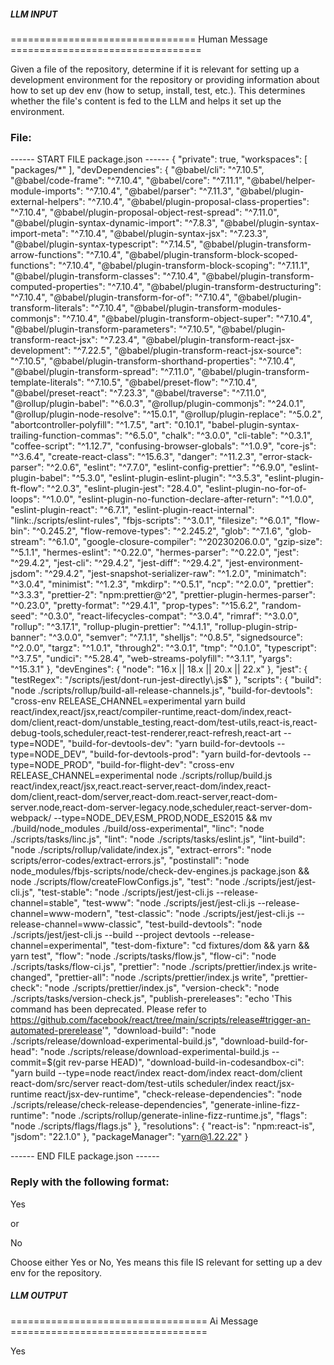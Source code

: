 ##### LLM INPUT #####
================================ Human Message =================================

Given a file of the repository, determine if it is relevant for setting up a development environment for the repository or providing information about how to set up dev env (how to setup, install, test, etc.). This determines whether the file's content is fed to the LLM and helps it set up the environment.

### File:
------ START FILE package.json ------
{
  "private": true,
  "workspaces": [
    "packages/*"
  ],
  "devDependencies": {
    "@babel/cli": "^7.10.5",
    "@babel/code-frame": "^7.10.4",
    "@babel/core": "^7.11.1",
    "@babel/helper-module-imports": "^7.10.4",
    "@babel/parser": "^7.11.3",
    "@babel/plugin-external-helpers": "^7.10.4",
    "@babel/plugin-proposal-class-properties": "^7.10.4",
    "@babel/plugin-proposal-object-rest-spread": "^7.11.0",
    "@babel/plugin-syntax-dynamic-import": "^7.8.3",
    "@babel/plugin-syntax-import-meta": "^7.10.4",
    "@babel/plugin-syntax-jsx": "^7.23.3",
    "@babel/plugin-syntax-typescript": "^7.14.5",
    "@babel/plugin-transform-arrow-functions": "^7.10.4",
    "@babel/plugin-transform-block-scoped-functions": "^7.10.4",
    "@babel/plugin-transform-block-scoping": "^7.11.1",
    "@babel/plugin-transform-classes": "^7.10.4",
    "@babel/plugin-transform-computed-properties": "^7.10.4",
    "@babel/plugin-transform-destructuring": "^7.10.4",
    "@babel/plugin-transform-for-of": "^7.10.4",
    "@babel/plugin-transform-literals": "^7.10.4",
    "@babel/plugin-transform-modules-commonjs": "^7.10.4",
    "@babel/plugin-transform-object-super": "^7.10.4",
    "@babel/plugin-transform-parameters": "^7.10.5",
    "@babel/plugin-transform-react-jsx": "^7.23.4",
    "@babel/plugin-transform-react-jsx-development": "^7.22.5",
    "@babel/plugin-transform-react-jsx-source": "^7.10.5",
    "@babel/plugin-transform-shorthand-properties": "^7.10.4",
    "@babel/plugin-transform-spread": "^7.11.0",
    "@babel/plugin-transform-template-literals": "^7.10.5",
    "@babel/preset-flow": "^7.10.4",
    "@babel/preset-react": "^7.23.3",
    "@babel/traverse": "^7.11.0",
    "@rollup/plugin-babel": "^6.0.3",
    "@rollup/plugin-commonjs": "^24.0.1",
    "@rollup/plugin-node-resolve": "^15.0.1",
    "@rollup/plugin-replace": "^5.0.2",
    "abortcontroller-polyfill": "^1.7.5",
    "art": "0.10.1",
    "babel-plugin-syntax-trailing-function-commas": "^6.5.0",
    "chalk": "^3.0.0",
    "cli-table": "^0.3.1",
    "coffee-script": "^1.12.7",
    "confusing-browser-globals": "^1.0.9",
    "core-js": "^3.6.4",
    "create-react-class": "^15.6.3",
    "danger": "^11.2.3",
    "error-stack-parser": "^2.0.6",
    "eslint": "^7.7.0",
    "eslint-config-prettier": "^6.9.0",
    "eslint-plugin-babel": "^5.3.0",
    "eslint-plugin-eslint-plugin": "^3.5.3",
    "eslint-plugin-ft-flow": "^2.0.3",
    "eslint-plugin-jest": "28.4.0",
    "eslint-plugin-no-for-of-loops": "^1.0.0",
    "eslint-plugin-no-function-declare-after-return": "^1.0.0",
    "eslint-plugin-react": "^6.7.1",
    "eslint-plugin-react-internal": "link:./scripts/eslint-rules",
    "fbjs-scripts": "^3.0.1",
    "filesize": "^6.0.1",
    "flow-bin": "^0.245.2",
    "flow-remove-types": "^2.245.2",
    "glob": "^7.1.6",
    "glob-stream": "^6.1.0",
    "google-closure-compiler": "^20230206.0.0",
    "gzip-size": "^5.1.1",
    "hermes-eslint": "^0.22.0",
    "hermes-parser": "^0.22.0",
    "jest": "^29.4.2",
    "jest-cli": "^29.4.2",
    "jest-diff": "^29.4.2",
    "jest-environment-jsdom": "^29.4.2",
    "jest-snapshot-serializer-raw": "^1.2.0",
    "minimatch": "^3.0.4",
    "minimist": "^1.2.3",
    "mkdirp": "^0.5.1",
    "ncp": "^2.0.0",
    "prettier": "^3.3.3",
    "prettier-2": "npm:prettier@^2",
    "prettier-plugin-hermes-parser": "^0.23.0",
    "pretty-format": "^29.4.1",
    "prop-types": "^15.6.2",
    "random-seed": "^0.3.0",
    "react-lifecycles-compat": "^3.0.4",
    "rimraf": "^3.0.0",
    "rollup": "^3.17.1",
    "rollup-plugin-prettier": "^4.1.1",
    "rollup-plugin-strip-banner": "^3.0.0",
    "semver": "^7.1.1",
    "shelljs": "^0.8.5",
    "signedsource": "^2.0.0",
    "targz": "^1.0.1",
    "through2": "^3.0.1",
    "tmp": "^0.1.0",
    "typescript": "^3.7.5",
    "undici": "^5.28.4",
    "web-streams-polyfill": "^3.1.1",
    "yargs": "^15.3.1"
  },
  "devEngines": {
    "node": "16.x || 18.x || 20.x || 22.x"
  },
  "jest": {
    "testRegex": "/scripts/jest/dont-run-jest-directly\\.js$"
  },
  "scripts": {
    "build": "node ./scripts/rollup/build-all-release-channels.js",
    "build-for-devtools": "cross-env RELEASE_CHANNEL=experimental yarn build react/index,react/jsx,react/compiler-runtime,react-dom/index,react-dom/client,react-dom/unstable_testing,react-dom/test-utils,react-is,react-debug-tools,scheduler,react-test-renderer,react-refresh,react-art --type=NODE",
    "build-for-devtools-dev": "yarn build-for-devtools --type=NODE_DEV",
    "build-for-devtools-prod": "yarn build-for-devtools --type=NODE_PROD",
    "build-for-flight-dev": "cross-env RELEASE_CHANNEL=experimental node ./scripts/rollup/build.js react/index,react/jsx,react.react-server,react-dom/index,react-dom/client,react-dom/server,react-dom.react-server,react-dom-server.node,react-dom-server-legacy.node,scheduler,react-server-dom-webpack/ --type=NODE_DEV,ESM_PROD,NODE_ES2015 && mv ./build/node_modules ./build/oss-experimental",
    "linc": "node ./scripts/tasks/linc.js",
    "lint": "node ./scripts/tasks/eslint.js",
    "lint-build": "node ./scripts/rollup/validate/index.js",
    "extract-errors": "node scripts/error-codes/extract-errors.js",
    "postinstall": "node node_modules/fbjs-scripts/node/check-dev-engines.js package.json && node ./scripts/flow/createFlowConfigs.js",
    "test": "node ./scripts/jest/jest-cli.js",
    "test-stable": "node ./scripts/jest/jest-cli.js --release-channel=stable",
    "test-www": "node ./scripts/jest/jest-cli.js --release-channel=www-modern",
    "test-classic": "node ./scripts/jest/jest-cli.js --release-channel=www-classic",
    "test-build-devtools": "node ./scripts/jest/jest-cli.js --build --project devtools --release-channel=experimental",
    "test-dom-fixture": "cd fixtures/dom && yarn && yarn test",
    "flow": "node ./scripts/tasks/flow.js",
    "flow-ci": "node ./scripts/tasks/flow-ci.js",
    "prettier": "node ./scripts/prettier/index.js write-changed",
    "prettier-all": "node ./scripts/prettier/index.js write",
    "prettier-check": "node ./scripts/prettier/index.js",
    "version-check": "node ./scripts/tasks/version-check.js",
    "publish-prereleases": "echo 'This command has been deprecated. Please refer to https://github.com/facebook/react/tree/main/scripts/release#trigger-an-automated-prerelease'",
    "download-build": "node ./scripts/release/download-experimental-build.js",
    "download-build-for-head": "node ./scripts/release/download-experimental-build.js --commit=$(git rev-parse HEAD)",
    "download-build-in-codesandbox-ci": "yarn build --type=node react/index react-dom/index react-dom/client react-dom/src/server react-dom/test-utils scheduler/index react/jsx-runtime react/jsx-dev-runtime",
    "check-release-dependencies": "node ./scripts/release/check-release-dependencies",
    "generate-inline-fizz-runtime": "node ./scripts/rollup/generate-inline-fizz-runtime.js",
    "flags": "node ./scripts/flags/flags.js"
  },
  "resolutions": {
    "react-is": "npm:react-is",
    "jsdom": "22.1.0"
  },
  "packageManager": "yarn@1.22.22"
}

------ END FILE package.json ------

### Reply with the following format:

<rel>Yes</rel>

or

<rel>No</rel>

Choose either Yes or No, Yes means this file IS relevant for setting up a dev env for the repository.

##### LLM OUTPUT #####
================================== Ai Message ==================================

<rel>Yes</rel>